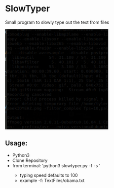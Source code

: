 SlowTyper
=========
Small program to slowly type out the text from files

![alt text](https://raw.githubusercontent.com/tylermooney86/SlowTyper/master/CU.gif)

Usage:
-------
   - Python3 
   - Clone Repository
   - from terminal: 'python3 slowtyper.py -f <file location> -s <typing speed>'
      - typing speed defaults to 100
      - example -f: TextFiles/obama.txt

